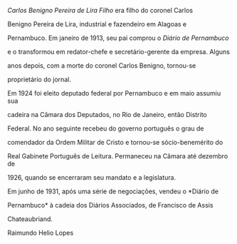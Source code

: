 

*Carlos Benigno Pereira de Lira Filho* era filho do coronel Carlos

Benigno Pereira de Lira, industrial e fazendeiro em Alagoas e

Pernambuco. Em janeiro de 1913, seu pai comprou o *Diário de Pernambuco*

e o transformou em redator-chefe e secretário-gerente da empresa. Alguns

anos depois, com a morte do coronel Carlos Benigno, tornou-se

proprietário do jornal.



Em 1924 foi eleito deputado federal por Pernambuco e em maio assumiu sua

cadeira na Câmara dos Deputados, no Rio de Janeiro, então Distrito

Federal. No ano seguinte recebeu do governo português o grau de

comendador da Ordem Militar de Cristo e tornou-se sócio-benemérito do

Real Gabinete Português de Leitura. Permaneceu na Câmara até dezembro de

1926, quando se encerraram seu mandato e a legislatura.



Em junho de 1931, após uma série de negociações, vendeu o *Diário de

Pernambuco* à cadeia dos Diários Associados, de Francisco de Assis

Chateaubriand.



Raimundo Helio Lopes



